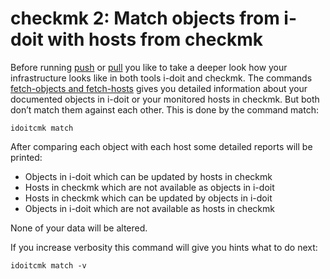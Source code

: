 # checkmk 2: Match objects from i-doit with hosts from checkmk

Before running [push](./generate-wato-configuration-base-on-cmdb-data.md) or [pull](./import-inventory-data-into-cmdb.md) you like to take a deeper look how your infrastructure looks like in both tools i-doit and checkmk. The commands [fetch-objects and fetch-hosts](./read-information-from-i-doit-and-checkmk.md) gives you detailed information about your documented objects in i-doit or your monitored hosts in checkmk. But both don’t match them against each other. This is done by the command match:

    idoitcmk match

After comparing each object with each host some detailed reports will be printed:

*   Objects in i-doit which can be updated by hosts in checkmk
*   Hosts in checkmk which are not available as objects in i-doit
*   Hosts in checkmk which can be updated by objects in i-doit
*   Objects in i-doit which are not available as hosts in checkmk

None of your data will be altered.

If you increase verbosity this command will give you hints what to do next:

    idoitcmk match -v